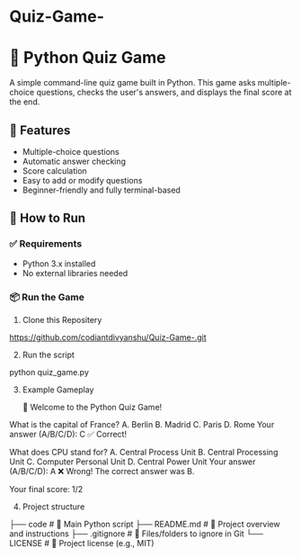 # Quiz-Game-
# 🧠 Python Quiz Game

A simple command-line quiz game built in Python. This game asks multiple-choice questions, checks the user's answers, and displays the final score at the end.

## 🎯 Features

- Multiple-choice questions
- Automatic answer checking
- Score calculation
- Easy to add or modify questions
- Beginner-friendly and fully terminal-based

## 🚀 How to Run

### ✅ Requirements

- Python 3.x installed
- No external libraries needed

### 📦 Run the Game

1. Clone this Repositery 

https://github.com/codiantdivyanshu/Quiz-Game-.git

2. Run the script

  python quiz_game.py

3. Example Gameplay

   🧠 Welcome to the Python Quiz Game!

What is the capital of France?
A. Berlin
B. Madrid
C. Paris
D. Rome
Your answer (A/B/C/D): C
✅ Correct!

What does CPU stand for?
A. Central Process Unit
B. Central Processing Unit
C. Computer Personal Unit
D. Central Power Unit
Your answer (A/B/C/D): A
❌ Wrong! The correct answer was B.

Your final score: 1/2

4. Project structure

├── code                   # 🎯 Main Python script
├── README.md              # 📄 Project overview and instructions
├── .gitignore             # 🚫 Files/folders to ignore in Git
└── LICENSE                # 📜 Project license (e.g., MIT)


